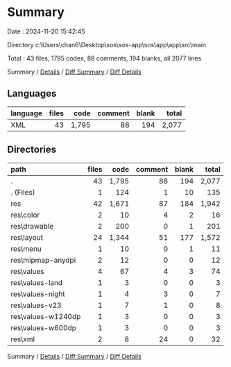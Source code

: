 # Summary

Date : 2024-11-20 15:42:45

Directory c:\\Users\\chan6\\Desktop\\sos\\sos-app\\sos\\app\\app\\src\\main

Total : 43 files,  1795 codes, 88 comments, 194 blanks, all 2077 lines

Summary / [Details](details.md) / [Diff Summary](diff.md) / [Diff Details](diff-details.md)

## Languages
| language | files | code | comment | blank | total |
| :--- | ---: | ---: | ---: | ---: | ---: |
| XML | 43 | 1,795 | 88 | 194 | 2,077 |

## Directories
| path | files | code | comment | blank | total |
| :--- | ---: | ---: | ---: | ---: | ---: |
| . | 43 | 1,795 | 88 | 194 | 2,077 |
| . (Files) | 1 | 124 | 1 | 10 | 135 |
| res | 42 | 1,671 | 87 | 184 | 1,942 |
| res\\color | 2 | 10 | 4 | 2 | 16 |
| res\\drawable | 2 | 200 | 0 | 1 | 201 |
| res\\layout | 24 | 1,344 | 51 | 177 | 1,572 |
| res\\menu | 1 | 10 | 0 | 1 | 11 |
| res\\mipmap-anydpi | 2 | 12 | 0 | 0 | 12 |
| res\\values | 4 | 67 | 4 | 3 | 74 |
| res\\values-land | 1 | 3 | 0 | 0 | 3 |
| res\\values-night | 1 | 4 | 3 | 0 | 7 |
| res\\values-v23 | 1 | 7 | 1 | 0 | 8 |
| res\\values-w1240dp | 1 | 3 | 0 | 0 | 3 |
| res\\values-w600dp | 1 | 3 | 0 | 0 | 3 |
| res\\xml | 2 | 8 | 24 | 0 | 32 |

Summary / [Details](details.md) / [Diff Summary](diff.md) / [Diff Details](diff-details.md)